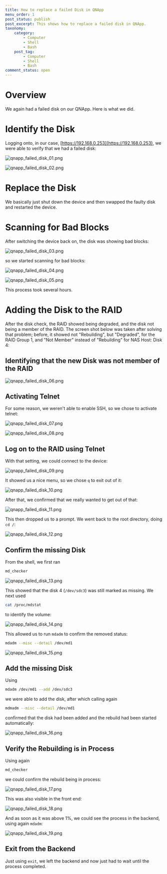 ```yaml
---
title: How to replace a failed Disk in QNApp
menu_order: 1
post_status: publish
post_excerpt: This shows how to replace a failed disk in QNApp.
taxonomy:
    category:
        - Computer
        - Shell
        - Bash
    post_tag:
        - Computer
        - Shell
        - Bash
comment_status: open
---
```


# Overview

We again had a failed disk on our QNApp. Here is what we did.

# Identify the Disk

Logging onto, in our case, [https://192.168.0.253](https://192.168.0.253), we were able to verify that we had a failed disk:

![qnapp_failed_disk_01.png](qnapp_failed_disk_01.png)



![qnapp_failed_disk_02.png](qnapp_failed_disk_02.png)

# Replace the Disk

We basically just shut down the device and then swapped the faulty disk and restarted the device.

# Scanning for Bad Blocks

After switching the device back on, the disk was showing bad blocks:

![qnapp_failed_disk_03.png](qnapp_failed_disk_03.png)


so we started scanning for bad blocks:

![qnapp_failed_disk_04.png](qnapp_failed_disk_04.png)



![qnapp_failed_disk_05.png](qnapp_failed_disk_05.png)


This process took several hours.

# Adding the Disk to the RAID

After the disk check, the RAID showed being degraded, and the disk not being a member of the RAID. The screen shot below was taken after solving that problem; before, it showed not "Rebuilding", but "Degraded", for the RAID Group 1, and "Not Member" instead of "Rebuilding" for NAS Host: Disk 4:

## Identifying that the new Disk was not member of the RAID

![qnapp_failed_disk_06.png](qnapp_failed_disk_06.png)

## Activating Telnet

For some reason, we weren't able to enable SSH, so we chose to activate telnet:

![qnapp_failed_disk_07.png](qnapp_failed_disk_07.png)


![qnapp_failed_disk_08.png](qnapp_failed_disk_08.png)


## Log on to the RAID using Telnet

With that setting, we could connect to the device:

![qnapp_failed_disk_09.png](qnapp_failed_disk_09.png)

It showed us a nice menu, so we chose `q` to exit out of it:

![qnapp_failed_disk_10.png](qnapp_failed_disk_10.png)

After that, we confirmed that we really wanted to get out of that:

![qnapp_failed_disk_11.png](qnapp_failed_disk_11.png)

This then dropped us to a prompt. We went back to the root directory, doing `cd /`:

![qnapp_failed_disk_12.png](qnapp_failed_disk_12.png)

## Confirm the missing Disk

From the shell, we first ran

```bash
md_checker
```

![qnapp_failed_disk_13.png](qnapp_failed_disk_13.png)

This showed that the disk 4 (`/dev/sdc3`) was still marked as missing. We next used 

```bash
cat /proc/mdstat
```

to identify the volume:

![qnapp_failed_disk_14.png](qnapp_failed_disk_14.png)

This allowed us to run `mdadm` to confirm the removed status:

```bash
mdadm --misc --detail /dev/md1
```

![qnapp_failed_disk_15.png](qnapp_failed_disk_15.png)


## Add the missing Disk

Using

```bash
mdadm /dev/md1 --add /dev/sdc3
```

we were able to add the disk, after which calling again

```bash
mdmadm --misc --detail /dev/md1
```

confirmed that the disk had been added and the rebuild had been started automatically:

![qnapp_failed_disk_16.png](qnapp_failed_disk_16.png)


## Verify the Rebuilding is in Process

Using again

```bash
md_checker
```

we could confirm the rebuild being in process:

![qnapp_failed_disk_17.png](qnapp_failed_disk_17.png)

This was also visible in the front end:

![qnapp_failed_disk_18.png](qnapp_failed_disk_18.png)

And as soon as it was above 1%, we could see the process in the backend, using again `mdadm`:

![qnapp_failed_disk_19.png](qnapp_failed_disk_19.png)

## Exit from the Backend

Just using `exit`, we left the backend and now just had to wait until the process completed.

